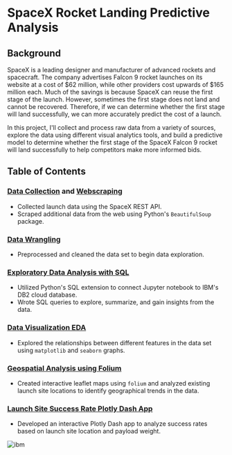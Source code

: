 # SpaceX Rocket Landing Predictive Analysis
## Background
SpaceX is a leading designer and manufacturer of advanced rockets and spacecraft. The company advertises Falcon 9 rocket launches on its website at a cost of $62 million, while other providers cost upwards of $165 million each. Much of the savings is because SpaceX can reuse the first stage of the launch. However, sometimes the first stage does not land and cannot be recovered. Therefore, if we can determine whether the first stage will land successfully, we can more accurately predict the cost of a launch.

In this project, I'll collect and process raw data from a variety of sources, explore the data using different visual analytics tools, and build a predictive model to determine whether the first stage of the SpaceX Falcon 9 rocket will land successfully to help competitors make more informed bids.


## Table of Contents
### [Data Collection](https://github.com/kellibelcher/IBM-Data-Science-Capstone/blob/master/Week%201%20Lab:%20Spacex%20Data%20Collection.ipynb) and [Webscraping](https://github.com/kellibelcher/IBM-Data-Science-Capstone-2/blob/master/Week%201%20Lab:%20Webscraping.ipynb)
- Collected launch data using the SpaceX REST API.
- Scraped additional data from the web using Python's `BeautifulSoup` package.

### [Data Wrangling](https://github.com/kellibelcher/IBM-Data-Science-Capstone/blob/master/Lab%202:%20Data%20Wrangling.ipynb)
- Preprocessed and cleaned the data set to begin data exploration.

### [Exploratory Data Analysis with SQL](https://github.com/kellibelcher/IBM-Data-Science-Capstone/blob/master/Lab%203:%20SQL%20EDA.ipynb)
- Utilized Python's SQL extension to connect Jupyter notebook to IBM's DB2 cloud database.
- Wrote SQL queries to explore, summarize, and gain insights from the data.

### [Data Visualization EDA](https://github.com/kellibelcher/IBM-Data-Science-Capstone/blob/master/Lab%204:%20EDA%20Data%20viz.ipynb)
- Explored the relationships between different features in the data set using `matplotlib` and `seaborn` graphs.

### [Geospatial Analysis using Folium](https://github.com/kellibelcher/IBM-Data-Science-Capstone/blob/master/Lab%205:%20Mapping%20launch%20site%20locations.ipynb)
- Created interactive leaflet maps using `folium` and analyzed existing launch site locations to identify geographical trends in the data.

### [Launch Site Success Rate Plotly Dash App](http://spacexdashappkellibelcher.pythonanywhere.com/)
- Developed an interactive Plotly Dash app to analyze success rates based on launch site location and payload weight.





![ibm](https://media.designrush.com/inspiration_images/134929/conversions/_1512513081_152_ibm-mobile.jpg)
